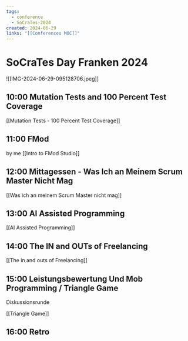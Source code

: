 ```yaml
---
tags:
  - conference
  - SoCraTes-2024
created: 2024-06-29
links: "[[Conferences MOC]]"
---
```

# SoCraTes Day Franken 2024

![[IMG-2024-06-29-095128706.jpeg]]

## 10:00 Mutation Tests and 100 Percent Test Coverage

[[Mutation Tests - 100 Percent Test Coverage]]

## 11:00 FMod

by me [[Intro to FMod Studio]]

## 12:00 Mittagessen - Was Ich an Meinem Scrum Master Nicht Mag

[[Was ich an meinem Scrum Master nicht mag]]

## 13:00 AI Assisted Programming

[[AI Assisted Programming]]

## 14:00 The IN and OUTs of Freelancing

 [[The in and outs of Freelancing]]

## 15:00 Leistungsbewertung Und Mob Programming / Triangle Game

Diskussionsrunde

[[Triangle Game]]

## 16:00 Retro

